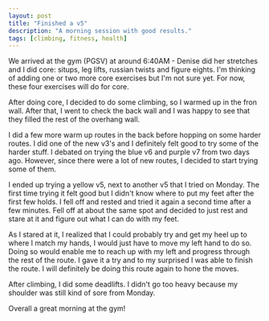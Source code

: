 ```yaml
---
layout: post
title: "Finished a v5"
description: "A morning session with good results."
tags: [climbing, fitness, health]
---
```

We arrived at the gym (PGSV) at around 6:40AM - Denise did her stretches and I did core: situps, leg lifts, russian twists and figure eights. I'm thinking of adding one or two more core exercises but I'm not sure yet. For now, these four exercises will do for core.

After doing core, I decided to do some climbing, so I warmed up in the fron wall. After that, I went to check the back wall and I was happy to see that they filled the rest of the overhang wall.

I did a few more warm up routes in the back before hopping on some harder routes. I did one of the new v3's and I definitely felt good to try some of the harder stuff. I debated on trying the blue v6 and purple v7 from two days ago. However, since there were a lot of new routes, I decided to start trying some of them.

I ended up trying a yellow v5, next to another v5 that I tried on Monday. The first time trying it felt good but I didn't know where to put my feet after the first few holds. I fell off and rested and tried it again a second time after a few minutes. Fell off at about the same spot and decided to just rest and stare at it and figure out what I can do with my feet.

As I stared at it, I realized that I could probably try and get my heel up to where I match my hands, I would just have to move my left hand to do so. Doing so would enable me to reach up with my left and progress through the rest of the route. I gave it a try and to my surprised I was able to finish the route. I will definitely be doing this route again to hone the moves.

After climbing, I did some deadlifts. I didn't go too heavy because my shoulder was still kind of sore from Monday.

Overall a great morning at the gym!